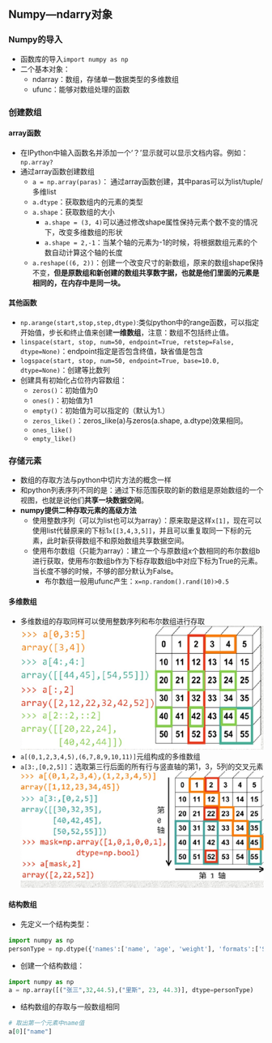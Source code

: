 ## Numpy—ndarry对象

### Numpy的导入
- 函数库的导入`import numpy as np`
- 二个基本对象：
    - ndarray：数组，存储单一数据类型的多维数组
    - ufunc：能够对数组处理的函数
### 创建数组
#### array函数
- 在IPython中输入函数名并添加一个‘？’显示就可以显示文档内容。例如：`np.array?`
- 通过array函数创建数组
    - `a = np.array(paras)`： 通过array函数创建，其中paras可以为list/tuple/多维list
    - `a.dtype`：获取数组内的元素的类型
    - `a.shape`：获取数组的大小
        - `a.shape = (3, 4)`可以通过修改shape属性保持元素个数不变的情况下，改变多维数组的形状
        - `a.shape = 2,-1`：当某个轴的元素为-1的时候，将根据数组元素的个数自动计算这个轴的长度
    - `a.reshape((6, 2))`：创建一个改变尺寸的新数组，原来的数组shape保持不变，**但是原数组和新创建的数组共享数字据，也就是他们里面的元素是相同的，在内存中是同一块。**
#### 其他函数
- `np.arange(start,stop,step,dtype)`:类似python中的range函数，可以指定开始值，步长和终止值来创建**一维数组**，注意：数组不包括终止值。
- `linspace(start, stop, num=50, endpoint=True, retstep=False, dtype=None)`：endpoint指定是否包含终值，缺省值是包含
- `logspace(start, stop, num=50, endpoint=True, base=10.0, dtype=None)`：创建等比数列
- 创建具有初始化占位符内容数组：
    - `zeros()`：初始值为0
    - `ones()`：初始值为1
    - `empty()`：初始值为可以指定的（默认为1.）
    - `zeros_like()`：zeros_like(a)与zeros(a.shape, a.dtype)效果相同。
    - `ones_like()`
    - `empty_like()`
### 存储元素
- 数组的存取方法与python中切片方法的概念一样
- 和python列表序列不同的是：通过下标范围获取的新的数组是原始数组的一个视图，也就是说他们**共享一块数据空间**。
- **numpy提供二种存取元素的高级方法**
    - 使用整数序列（可以为list也可以为array）：原来取是这样`x[1]`，现在可以使用list代替原来的下标1`x[[3,4,3,5]]`，并且可以重复取同一下标的元素，此时新获得数组不和原始数组共享数据空间。
    - 使用布尔数组（只能为array）：建立一个与原数组x个数相同的布尔数组b进行获取，使用布尔数组b作为下标存取数组b中对应下标为True的元素。当长度不够的时候，不够的部分默认为False。
        - 布尔数组一般用ufunc产生：`x=np.random().rand(10)>0.5`
#### 多维数组
- 多维数组的存取同样可以使用整数序列和布尔数组进行存取
![多维数组](.\ref_pic\多维数组.png)
- `a[(0,1,2,3,4,5),(6,7,8,9,10,11)]`元组构成的多维数组
- `a[3:,[0,2,5]]`：选取第三行后面的所有行与竖直轴的第1，3，5列的交叉元素
![多维数组2](.\ref_pic\多维数组2.png)
#### 结构数组
- 先定义一个结构类型：
```python
import numpy as np
personType = np.dtype({'names':['name', 'age', 'weight'], 'formats':['S32', 'i', 'f']})
```
- 创建一个结构数组：
```python
import numpy as np
a = np.array([("张三",32,44.5),("里斯", 23, 44.3)], dtype=personType)
```
- 结构数组的存取与一般数组相同
```python
# 取出第一个元素中name值
a[0]["name"]
```







    
    
